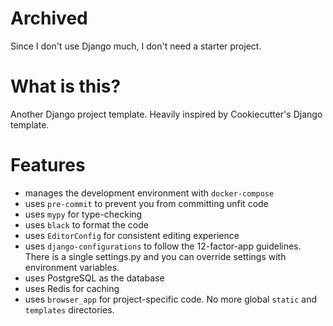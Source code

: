 # Archived
Since I don't use Django much, I don't need a starter project.

# What is this?
Another Django project template. Heavily inspired by Cookiecutter's Django template.

# Features
- manages the development environment with `docker-compose`
- uses `pre-commit` to prevent you from committing unfit code
- uses `mypy` for type-checking
- uses `black` to format the code
- uses `EditorConfig` for consistent editing experience
- uses `django-configurations` to follow the 12-factor-app guidelines. There is a single settings.py
and you can override settings with environment variables.
- uses PostgreSQL as the database
- uses Redis for caching
- uses `browser_app` for project-specific code. No more global `static` and `templates` directories.
